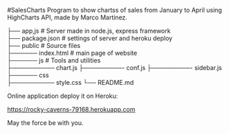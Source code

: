 #SalesCharts
Program to show chartss of sales from January to April using HighCharts API, made by Marco Martinez.

├── app,js                  # Server made in node.js, express framework <br>
├── package.json            # settings of server and heroku deploy <br>
├── public                  # Source files  <br>
├────── index.html          # main page of website <br>
├────── js                  # Tools and utilities <br>
├────────── chart.js
├─────────- conf.js
├─────────- sidebar.js
├────── css                  
├────────── style.css
└── README.md

Online application deploy it on Heroku: 

https://rocky-caverns-79168.herokuapp.com

May the force be with you.

